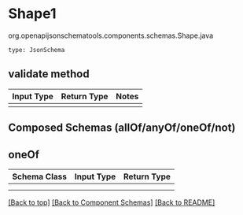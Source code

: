 # Shape1
org.openapijsonschematools.components.schemas.Shape.java
```
type: JsonSchema
```

## validate method
Input Type | Return Type | Notes
------------ | ------------- | -------------
 |  |

## Composed Schemas (allOf/anyOf/oneOf/not)
## oneOf
Schema Class | Input Type | Return Type
------------ | ---------- | -----------
 |  | 
 |  | 

[[Back to top]](#top) [[Back to Component Schemas]](../../../README.md#Component-Schemas) [[Back to README]](../../../README.md)
